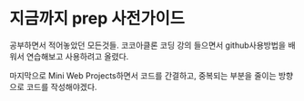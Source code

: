# 지금까지 prep 사전가이드

공부하면서 적어놓았던 모든것들.
코코아클론 코딩 강의 들으면서
github사용방법을 배워서 연습해보고 사용하려고 올렸다.

마지막으로 Mini Web Projects하면서
코드를 간결하고, 중복되는 부분을 줄이는 방향으로 코드를 작성해야겠다.
